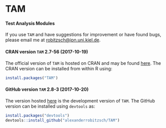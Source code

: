 # TAM
#### Test Analysis Modules


If you use `TAM` and have suggestions for improvement or have found bugs, please email me at robitzsch@ipn.uni.kiel.de.

#### CRAN version `TAM` 2.7-56 (2017-10-19)

The official version of `TAM` is hosted on CRAN and may be found [here](https://cran.r-project.org/package=TAM). 
The CRAN version can be installed from within R using:

```r
install.packages("TAM")
```

#### GitHub version `TAM` 2.8-3 (2017-10-20)

The version hosted [here](https://github.com/alexanderrobitzsch/TAM) is the development version of `TAM`. 
The GitHub version can be installed using `devtools` as:

```r
install.packages("devtools")
devtools::install_github("alexanderrobitzsch/TAM")
```

